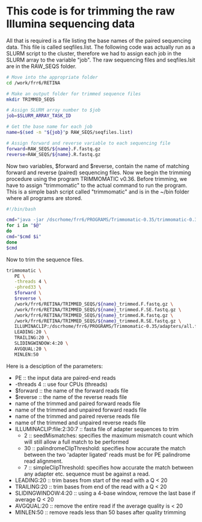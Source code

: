 # This code is for trimming the raw Illumina sequencing data
All that is required is a file listing the base names of the paired sequencing data.  This file is called seqfiles.list.  The following code was actually run as a SLURM script to the cluster, therefore we had to assign each job in the SLURM array to the variable "job".  The raw sequencing files and seqfiles.lsit are in the RAW_SEQS folder.

```bash
# Move into the appropriate folder
cd /work/frr6/RETINA

# Make an output folder for trimmed sequence files
mkdir TRIMMED_SEQS

# Assign SLURM array number to $job
job=$SLURM_ARRAY_TASK_ID

# Get the base name for each job
name=$(sed -n "${job}"p RAW_SEQS/seqfiles.list)

# Assign forward and reverse variable to each sequencing file
forward=RAW_SEQS/${name}.F.fastq.gz
reverse=RAW_SEQS/${name}.R.fastq.gz
```

Now two variables, $forward and $reverse, contain the name of matching forward and reverse (paired) sequencing files.  Now we begin the trimming procedure using the program TRIMMOMATIC v0.36.  Before trimming, we have to assign "trimmomatic" to the actual command to run the program.  This is a simple bash script called "trimmomatic" and is in the ~/bin folder where all programs are stored.
```bash
#!/bin/bash

cmd="java -jar /dscrhome/frr6/PROGRAMS/Trimmomatic-0.35/trimmomatic-0.35.jar"
for i in "$@"
do
cmd="$cmd $i"
done
$cmd
```

Now to trim the sequence files.
```bash
trimmomatic \
   PE \
   -threads 4 \
   -phred33 \
   $forward \
   $reverse \
   /work/frr6/RETINA/TRIMMED_SEQS/${name}_trimmed.F.fastq.gz \
   /work/frr6/RETINA/TRIMMED_SEQS/${name}_trimmed.F.SE.fastq.gz \
   /work/frr6/RETINA/TRIMMED_SEQS/${name}_trimmed.R.fastq.gz \
   /work/frr6/RETINA/TRIMMED_SEQS/${name}_trimmed.R.SE.fastq.gz \
   ILLUMINACLIP:/dscrhome/frr6/PROGRAMS/Trimmomatic-0.35/adapters/all.fa:2:30:7 \
   LEADING:20 \
   TRAILING:20 \
   SLIDINGWINDOW:4:20 \
   AVGQUAL:20 \
   MINLEN:50
```
Here is a desciption of the parameters:
- PE :: the input data are paired-end reads
- -threads 4 :: use four CPUs (threads)
- $forward :: the name of the forward reads file
- $reverse :: the name of the reverse reads file
- name of the trimmed and paired forward reads file
- name of the trimmed and unpaired forward reads file
- name of the trimmed and paired reverse reads file
- name of the trimmed and unpaired reverse reads file
- ILLUMINACLIP:file:2:30:7 :: fasta file of adapter sequences to trim
  * 2 :: seedMismatches: specifies the maximum mismatch count which will still allow a full match to be performed
  * 30 :: palindromeClipThreshold: specifies how accurate the match between the two 'adapter ligated' reads must be for PE palindrome read alignment.
  * 7 :: simpleClipThreshold: specifies how accurate the match between any adapter etc. sequence must be against a read.
 - LEADING:20 :: trim bases from start of the read with a Q < 20
 - TRAILING:20 :: trim bases from end of the read with a Q < 20
 - SLIDINGWINDOW:4:20 :: using a 4-base window, remove the last base if average Q < 20
 - AVGQUAL:20 :: remove the entire read if the average quality is < 20
 - MINLEN:50 :: remove reads less than 50 bases after quality trimming
 

